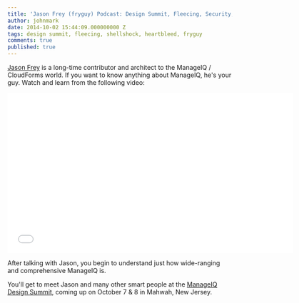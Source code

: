 ```yaml
---
title: 'Jason Frey (fryguy) Podcast: Design Summit, Fleecing, Security, and Plugability'
author: johnmark
date: 2014-10-02 15:44:09.000000000 Z
tags: design summit, fleecing, shellshock, heartbleed, fryguy
comments: true
published: true
---
```


[Jason Frey](http://twitter.com/fryguy9) is a long-time contributor and architect to the ManageIQ / CloudForms world. If you want to know anything about ManageIQ, he's your guy. Watch and learn from the following video:

<iframe width="640" height="360" src="//www.youtube.com/embed/9tmckVK-328" frameborder="0" allowfullscreen></iframe>

After talking with Jason, you begin to understand just how wide-ranging and comprehensive ManageIQ is. 

You'll get to meet Jason and many other smart people at the [ManageIQ Design Summit](http://miqdevsummit14.eventbrite.com/), coming up on October 7 & 8 in Mahwah, New Jersey.

